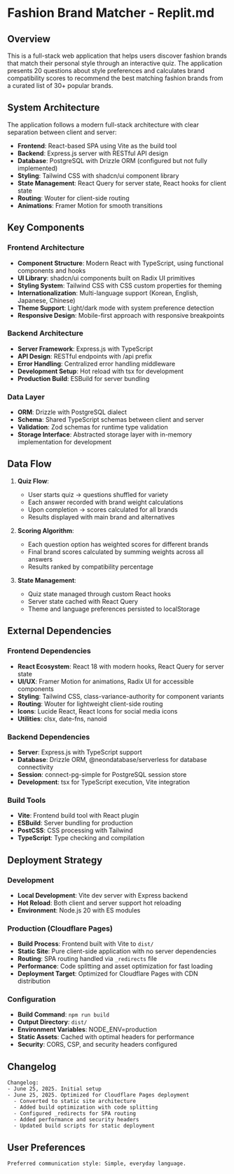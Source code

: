 # Fashion Brand Matcher - Replit.md

## Overview

This is a full-stack web application that helps users discover fashion brands that match their personal style through an interactive quiz. The application presents 20 questions about style preferences and calculates brand compatibility scores to recommend the best matching fashion brands from a curated list of 30+ popular brands.

## System Architecture

The application follows a modern full-stack architecture with clear separation between client and server:

- **Frontend**: React-based SPA using Vite as the build tool
- **Backend**: Express.js server with RESTful API design
- **Database**: PostgreSQL with Drizzle ORM (configured but not fully implemented)
- **Styling**: Tailwind CSS with shadcn/ui component library
- **State Management**: React Query for server state, React hooks for client state
- **Routing**: Wouter for client-side routing
- **Animations**: Framer Motion for smooth transitions

## Key Components

### Frontend Architecture
- **Component Structure**: Modern React with TypeScript, using functional components and hooks
- **UI Library**: shadcn/ui components built on Radix UI primitives
- **Styling System**: Tailwind CSS with CSS custom properties for theming
- **Internationalization**: Multi-language support (Korean, English, Japanese, Chinese)
- **Theme Support**: Light/dark mode with system preference detection
- **Responsive Design**: Mobile-first approach with responsive breakpoints

### Backend Architecture
- **Server Framework**: Express.js with TypeScript
- **API Design**: RESTful endpoints with /api prefix
- **Error Handling**: Centralized error handling middleware
- **Development Setup**: Hot reload with tsx for development
- **Production Build**: ESBuild for server bundling

### Data Layer
- **ORM**: Drizzle with PostgreSQL dialect
- **Schema**: Shared TypeScript schemas between client and server
- **Validation**: Zod schemas for runtime type validation
- **Storage Interface**: Abstracted storage layer with in-memory implementation for development

## Data Flow

1. **Quiz Flow**:
   - User starts quiz → questions shuffled for variety
   - Each answer recorded with brand weight calculations
   - Upon completion → scores calculated for all brands
   - Results displayed with main brand and alternatives

2. **Scoring Algorithm**:
   - Each question option has weighted scores for different brands
   - Final brand scores calculated by summing weights across all answers
   - Results ranked by compatibility percentage

3. **State Management**:
   - Quiz state managed through custom React hooks
   - Server state cached with React Query
   - Theme and language preferences persisted to localStorage

## External Dependencies

### Frontend Dependencies
- **React Ecosystem**: React 18 with modern hooks, React Query for server state
- **UI/UX**: Framer Motion for animations, Radix UI for accessible components
- **Styling**: Tailwind CSS, class-variance-authority for component variants
- **Routing**: Wouter for lightweight client-side routing
- **Icons**: Lucide React, React Icons for social media icons
- **Utilities**: clsx, date-fns, nanoid

### Backend Dependencies
- **Server**: Express.js with TypeScript support
- **Database**: Drizzle ORM, @neondatabase/serverless for database connectivity
- **Session**: connect-pg-simple for PostgreSQL session store
- **Development**: tsx for TypeScript execution, Vite integration

### Build Tools
- **Vite**: Frontend build tool with React plugin
- **ESBuild**: Server bundling for production
- **PostCSS**: CSS processing with Tailwind
- **TypeScript**: Type checking and compilation

## Deployment Strategy

### Development
- **Local Development**: Vite dev server with Express backend
- **Hot Reload**: Both client and server support hot reloading
- **Environment**: Node.js 20 with ES modules

### Production (Cloudflare Pages)
- **Build Process**: Frontend built with Vite to `dist/`
- **Static Site**: Pure client-side application with no server dependencies
- **Routing**: SPA routing handled via `_redirects` file
- **Performance**: Code splitting and asset optimization for fast loading
- **Deployment Target**: Optimized for Cloudflare Pages with CDN distribution

### Configuration
- **Build Command**: `npm run build`
- **Output Directory**: `dist/`
- **Environment Variables**: NODE_ENV=production
- **Static Assets**: Cached with optimal headers for performance
- **Security**: CORS, CSP, and security headers configured

## Changelog

```
Changelog:
- June 25, 2025. Initial setup
- June 25, 2025. Optimized for Cloudflare Pages deployment
  - Converted to static site architecture
  - Added build optimization with code splitting
  - Configured _redirects for SPA routing
  - Added performance and security headers
  - Updated build scripts for static deployment
```

## User Preferences

```
Preferred communication style: Simple, everyday language.
```